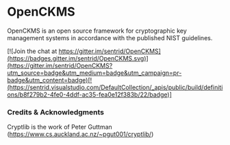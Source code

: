 # OpenCKMS

OpenCKMS is an open source framework for cryptographic key management systems in accordance with the published NIST guidelines.

[![Join the chat at https://gitter.im/sentrid/OpenCKMS](https://badges.gitter.im/sentrid/OpenCKMS.svg)](https://gitter.im/sentrid/OpenCKMS?utm_source=badge&utm_medium=badge&utm_campaign=pr-badge&utm_content=badge)[!(https://sentrid.visualstudio.com/DefaultCollection/_apis/public/build/definitions/b8f279b2-4fe0-4ddf-ac35-fea0e12f383b/22/badge)]

### Credits & Acknowledgments
Cryptlib is the work of Peter Guttman (https://www.cs.auckland.ac.nz/~pgut001/cryptlib/)
